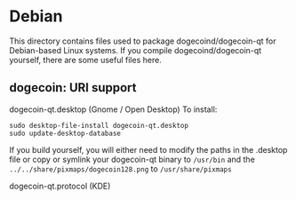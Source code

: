 
Debian
====================
This directory contains files used to package dogecoind/dogecoin-qt
for Debian-based Linux systems. If you compile dogecoind/dogecoin-qt yourself, there are some useful files here.

## dogecoin: URI support ##


dogecoin-qt.desktop  (Gnome / Open Desktop)
To install:

	sudo desktop-file-install dogecoin-qt.desktop
	sudo update-desktop-database

If you build yourself, you will either need to modify the paths in
the .desktop file or copy or symlink your dogecoin-qt binary to `/usr/bin`
and the `../../share/pixmaps/dogecoin128.png` to `/usr/share/pixmaps`

dogecoin-qt.protocol (KDE)

